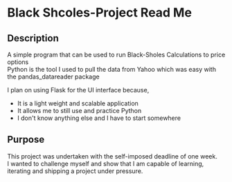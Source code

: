 # Black Shcoles-Project Read Me

## Description 
A simple program that can be used to run Black-Sholes Calculations to price options  
Python is the tool I used to pull the data from Yahoo which was easy with the pandas_datareader package  
  
I plan on using Flask for the UI interface because,
* It is a light weight and scalable application
* It allows me to still use and practice Python
* I don't know anything else and I have to start somewhere

## Purpose
This project was undertaken with the self-imposed deadline of one week.  
I wanted to challenge myself and show that I am capable of learning, iterating and shipping a project under pressure.
